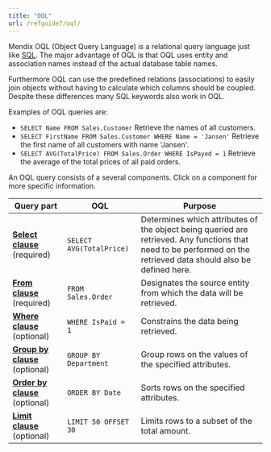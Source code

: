 ```yaml
---
title: "OQL"
url: /refguide7/oql/
---
```



Mendix OQL (Object Query Language) is a relational query language just like [SQL](http://en.wikipedia.org/wiki/Sql). The major advantage of OQL is that OQL uses entity and association names instead of the actual database table names.

Furthermore OQL can use the predefined relations (associations) to easily join objects without having to calculate which columns should be coupled. Despite these differences many SQL keywords also work in OQL.

Examples of OQL queries are:

* `SELECT Name FROM Sales.Customer`
    Retrieve the names of all customers.
* `SELECT FirstName FROM Sales.Customer WHERE Name = 'Jansen'`
    Retrieve the first name of all customers with name 'Jansen'.
* `SELECT AVG(TotalPrice) FROM Sales.Order WHERE IsPayed = 1`
    Retrieve the average of the total prices of all paid orders.

An OQL query consists of a several components. Click on a component for more specific information.

| Query part | OQL | Purpose |
| --- | --- | --- |
| **[Select clause](/refguide7/oql-select-clause/)** (required)  | `SELECT AVG(TotalPrice)` | Determines which attributes of the object being queried are retrieved. Any functions that need to be performed on the retrieved data should also be defined here.  |
| **[From clause](/refguide7/oql-from-clause/)** (required)  | `FROM Sales.Order`  | Designates the source entity from which the data will be retrieved.  |
| **[Where clause](/refguide7/oql-where-clause/)** (optional) | `WHERE IsPaid = 1` | Constrains the data being retrieved.  |
| **[Group by clause](/refguide7/oql-group-by-clause/)** (optional) | `GROUP BY Department` | Group rows on the values of the specified attributes.  |
| **[Order by clause](/refguide7/oql-order-by-clause/)** (optional) | `ORDER BY Date` | Sorts rows on the specified attributes.  |
| **[Limit clause](/refguide7/oql-limit-clause/)** (optional) | `LIMIT 50 OFFSET 30` | Limits rows to a subset of the total amount.  |

